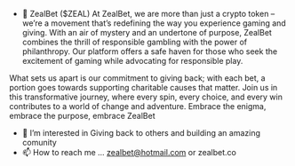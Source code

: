- 👋 ZealBet ($ZEAL) At ZealBet, we are more than just a crypto token – we’re a movement that’s redefining the way you experience gaming and giving. With an air of mystery and an undertone of purpose, ZealBet combines the thrill of responsible gambling with the power of philanthropy. Our platform offers a safe haven for those who seek the excitement of gaming while advocating for responsible play. 

What sets us apart is our commitment to giving back; with each bet, a portion goes towards supporting charitable causes that matter. Join us in this transformative journey, where every spin, every choice, and every win contributes to a world of change and adventure. Embrace the enigma, embrace the purpose, embrace ZealBet
- 👀 I’m interested in Giving back to others and building an amazing comunity
- 📫 How to reach me ... zealbet@hotmail.com or zealbet.co

<!---
ZealBet/ZealBet is a ✨ special ✨ repository because its `README.md` (this file) appears on your GitHub profile.
You can click the Preview link to take a look at your changes.
--->

